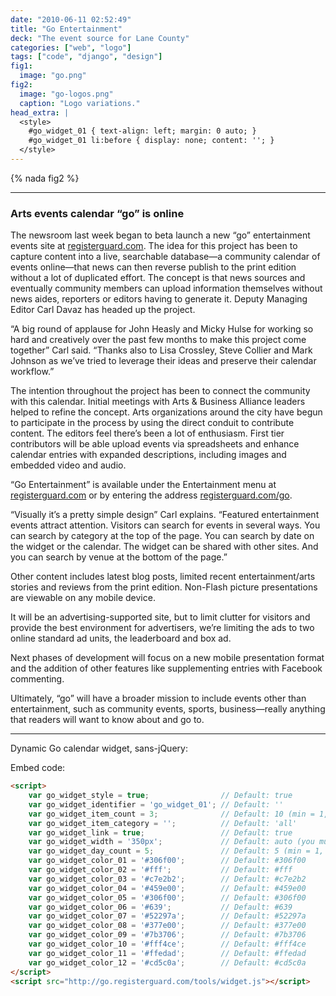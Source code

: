```yaml
---
date: "2010-06-11 02:52:49"
title: "Go Entertainment"
deck: "The event source for Lane County"
categories: ["web", "logo"]
tags: ["code", "django", "design"]
fig1:
  image: "go.png"
fig2:
  image: "go-logos.png"
  caption: "Logo variations."
head_extra: |
  <style>
    #go_widget_01 { text-align: left; margin: 0 auto; }
    #go_widget_01 li:before { display: none; content: ''; }
  </style>
---
```


{% nada fig2 %}

---

### Arts events calendar “go” is online

The newsroom last week began to beta launch a new “go” entertainment events site at [registerguard.com](http://www.registerguard.com/). The idea for this project has been to capture content into a live, searchable database—a community calendar of events online—that news can then reverse publish to the print edition without a lot of duplicated effort. The concept is that news sources and eventually community members can upload information themselves without news aides, reporters or editors having to generate it. Deputy Managing Editor Carl Davaz has headed up the project.

“A big round of applause for John Heasly and Micky Hulse for working so hard and creatively over the past few months to make this project come together” Carl said. “Thanks also to Lisa Crossley, Steve Collier and Mark Johnson as we’ve tried to leverage their ideas and preserve their calendar workflow.”

The intention throughout the project has been to connect the community with this calendar. Initial meetings with Arts & Business Alliance leaders helped to refine the concept. Arts organizations around the city have begun to participate in the process by using the direct conduit to contribute content. The editors feel there’s been a lot of enthusiasm. First tier contributors will be able upload events via spreadsheets and enhance calendar entries with expanded descriptions, including images and embedded video and audio.

“Go Entertainment” is available under the Entertainment menu at [registerguard.com](http://www.registerguard.com/) or by entering the address [registerguard.com/go](http://www.registerguard.com/go).

“Visually it’s a pretty simple design” Carl explains. “Featured entertainment events attract attention. Visitors can search for events in several ways. You can search by category at the top of the page. You can search by date on the widget or the calendar. The widget can be shared with other sites. And you can search by venue at the bottom of the page.”

Other content includes latest blog posts, limited recent entertainment/arts stories and reviews from the print edition. Non-Flash picture presentations are viewable on any mobile device.

It will be an advertising-supported site, but to limit clutter for visitors and provide the best environment for advertisers, we’re limiting the ads to two online standard ad units, the leaderboard and box ad.

Next phases of development will focus on a new mobile presentation format and the addition of other features like supplementing entries with Facebook commenting.

Ultimately, “go” will have a broader mission to include events other than entertainment, such as community events, sports, business—really anything that readers will want to know about and go to.

---

Dynamic Go calendar widget, sans-jQuery:

<script>
    var go_widget_style = true;                // Default: true
    var go_widget_identifier = 'go_widget_01'; // Default: ''
    var go_widget_item_count = 3;              // Default: 10 (min = 1, max = 50)
    var go_widget_item_category = '';          // Default: 'all'
    var go_widget_link = true;                 // Default: true
    var go_widget_width = '350px';             // Default: auto (you must specify a unit)
    var go_widget_day_count = 5;               // Default: 5 (min = 1, max = 25)
    var go_widget_color_01 = '#306f00';        // Default: #306f00
    var go_widget_color_02 = '#fff';           // Default: #fff
    var go_widget_color_03 = '#c7e2b2';        // Default: #c7e2b2
    var go_widget_color_04 = '#459e00';        // Default: #459e00
    var go_widget_color_05 = '#306f00';        // Default: #306f00
    var go_widget_color_06 = '#639';           // Default: #639
    var go_widget_color_07 = '#52297a';        // Default: #52297a
    var go_widget_color_08 = '#377e00';        // Default: #377e00
    var go_widget_color_09 = '#7b3706';        // Default: #7b3706
    var go_widget_color_10 = '#fff4ce';        // Default: #fff4ce
    var go_widget_color_11 = '#ffedad';        // Default: #ffedad
    var go_widget_color_12 = '#cd5c0a';        // Default: #cd5c0a
</script>
<script src="http://go.registerguard.com/tools/widget.js"></script>

Embed code:

```html
<script>
    var go_widget_style = true;                // Default: true
    var go_widget_identifier = 'go_widget_01'; // Default: ''
    var go_widget_item_count = 3;              // Default: 10 (min = 1, max = 50)
    var go_widget_item_category = '';          // Default: 'all'
    var go_widget_link = true;                 // Default: true
    var go_widget_width = '350px';             // Default: auto (you must specify a unit)
    var go_widget_day_count = 5;               // Default: 5 (min = 1, max = 25)
    var go_widget_color_01 = '#306f00';        // Default: #306f00
    var go_widget_color_02 = '#fff';           // Default: #fff
    var go_widget_color_03 = '#c7e2b2';        // Default: #c7e2b2
    var go_widget_color_04 = '#459e00';        // Default: #459e00
    var go_widget_color_05 = '#306f00';        // Default: #306f00
    var go_widget_color_06 = '#639';           // Default: #639
    var go_widget_color_07 = '#52297a';        // Default: #52297a
    var go_widget_color_08 = '#377e00';        // Default: #377e00
    var go_widget_color_09 = '#7b3706';        // Default: #7b3706
    var go_widget_color_10 = '#fff4ce';        // Default: #fff4ce
    var go_widget_color_11 = '#ffedad';        // Default: #ffedad
    var go_widget_color_12 = '#cd5c0a';        // Default: #cd5c0a
</script>
<script src="http://go.registerguard.com/tools/widget.js"></script>
```
